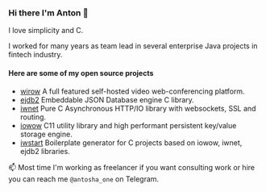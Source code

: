 ### Hi there I'm Anton 👋

I love simplicity and C. 

I worked for many years as team lead in several enterprise Java projects in fintech industry.

#### Here are some of my open source projects

* [wirow](https://github.com/wirow-io/wirow-server)  A full featured self-hosted video web-conferencing platform. 
* [ejdb2](https://github.com/Softmotions/ejdb)       Embeddable JSON Database engine C library.
* [iwnet](https://github.com/Softmotions/iwnet)      Pure C Asynchronous HTTP/IO library with websockets, SSL and routing.
* [iowow](https://github.com/Softmotions/iowow)      C11 utility library and high performant persistent key/value storage engine.
* [iwstart](https://github.com/Softmotions/iwstart)  Boilerplate generator for C projects based on iowow, iwnet, ejdb2 libraries.

📫 Most time I'm working as freelancer if you want consulting work or hire you can reach me `@antosha_one` on Telegram.

<!--
**adamansky/adamansky** is a ✨ _special_ ✨ repository because its `README.md` (this file) appears on your GitHub profile.

Here are some ideas to get you started:

- 🔭 I’m currently working on ...
- 🌱 I’m currently learning ...
- 👯 I’m looking to collaborate on ...
- 🤔 I’m looking for help with ...
- 💬 Ask me about ...
- 📫 How to reach me: ...
- 😄 Pronouns: ...
- ⚡ Fun fact: ...
-->
